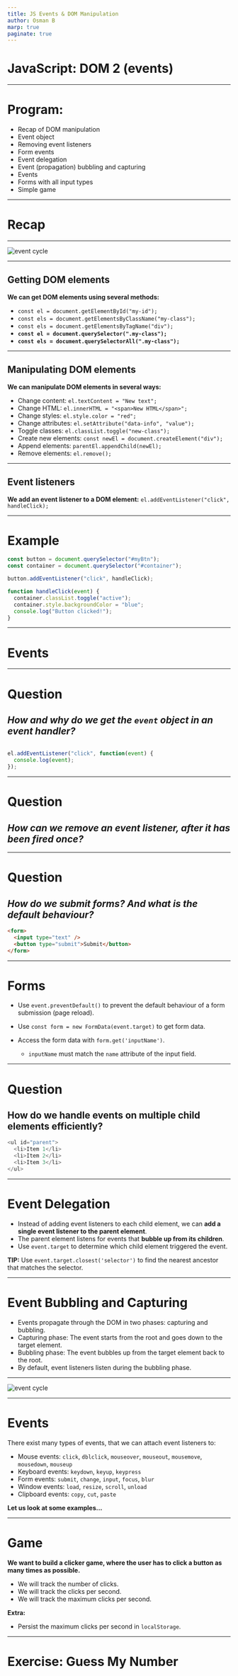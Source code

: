 ```yaml
---
title: JS Events & DOM Manipulation
author: Osman B
marp: true
paginate: true
---
```


<!-- _class: lead -->

# JavaScript: DOM 2 (events)

<style>
section.lead h1 {
  text-align: center;
  font-size: 2.5em;
}
</style>

---

# Program:
- Recap of DOM manipulation
- Event object
- Removing event listeners
- Form events
- Event delegation
- Event (propagation) bubbling and capturing
- Events
- Forms with all input types
- Simple game


---
# Recap

---

<!-- _class: img-900 -->

![event cycle](assets/dom-tree.png)


<style>
    section.img-900 {
        display: flex;
        align-items: center;
    }

section.img-900 img{
  width: 900px;
}
</style>

---

## Getting DOM elements

**We can get DOM elements using several methods:**
- `const el = document.getElementById("my-id");`
- `const els = document.getElementsByClassName("my-class");`
- `const els = document.getElementsByTagName("div");`
- **`const el = document.querySelector(".my-class");`**
- **`const els = document.querySelectorAll(".my-class");`**

---

## Manipulating DOM elements
**We can manipulate DOM elements in several ways:**
- Change content: `el.textContent = "New text";`
- Change HTML: `el.innerHTML = "<span>New HTML</span>";`
- Change styles: `el.style.color = "red";`
- Change attributes: `el.setAttribute("data-info", "value");`
- Toggle classes: `el.classList.toggle("new-class");`
- Create new elements: `const newEl = document.createElement("div");`
- Append elements: `parentEl.appendChild(newEl);`
- Remove elements: `el.remove();`

---

## Event listeners
**We add an event listener to a DOM element:**
`el.addEventListener("click", handleClick);`

---

# Example

```js
const button = document.querySelector("#myBtn");
const container = document.querySelector("#container");

button.addEventListener("click", handleClick);

function handleClick(event) {
  container.classList.toggle("active");
  container.style.backgroundColor = "blue";
  console.log("Button clicked!");
}
```
---

# Events

---

# Question

## *How and why do we get the `event` object in an event handler?*

```js

el.addEventListener("click", function(event) {
  console.log(event);
});
```


---

# Question

## *How can we remove an event listener, after it has been fired once?*

---

# Question

## *How do we submit forms? And what is the default behaviour?*

```html
<form>
  <input type="text" />
  <button type="submit">Submit</button>
</form>
```

---

# Forms

- Use `event.preventDefault()` to prevent the default behaviour of a form submission (page reload).

- Use `const form = new FormData(event.target)` to get form data.

- Access the form data with `form.get('inputName')`.
  - `inputName` must match the `name` attribute of the input field.

---

# Question

## How do we handle events on multiple child elements efficiently?

```js
<ul id="parent">
  <li>Item 1</li>
  <li>Item 2</li>
  <li>Item 3</li>
</ul>
```

---

# Event Delegation
- Instead of adding event listeners to each child element, we can **add a single event listener to the parent element**.
- The parent element listens for events that **bubble up from its children**.
- Use `event.target` to determine which child element triggered the event.

**TIP:**
Use `event.target.closest('selector')` to find the nearest ancestor that matches the selector.

---

# Event Bubbling and Capturing
- Events propagate through the DOM in two phases: capturing and bubbling.
- Capturing phase: The event starts from the root and goes down to the target element.
- Bubbling phase: The event bubbles up from the target element back to the root.
- By default, event listeners listen during the bubbling phase.

---

<!-- _class: img-700 -->

![event cycle](assets/event-cycle.png)


<style>
    section.img-700 {
        display: flex;
        align-items: center;
    }

section.img-700 img{
  width: 700px;
}
</style>

---

# Events

There exist many types of events, that we can attach event listeners to:
- Mouse events: `click`, `dblclick`, `mouseover`, `mouseout`, `mousemove`, `mousedown`, `mouseup`
- Keyboard events: `keydown`, `keyup`, `keypress`
- Form events: `submit`, `change`, `input`, `focus`, `blur`
- Window events: `load`, `resize`, `scroll`, `unload`
- Clipboard events: `copy`, `cut`, `paste`

**Let us look at some examples...**

---

# Game

**We want to build a clicker game, where the user has to click a button as many times as possible.**

- We will track the number of clicks.
- We will track the clicks per second.
- We will track the maximum clicks per second.

**Extra:**
- Persist the maximum clicks per second in `localStorage`.

---

# Exercise: Guess My Number
